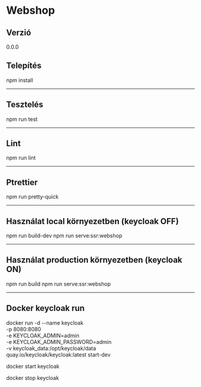 # Webshop

## Verzió

0.0.0

## Telepítés

npm install

---

## Tesztelés

npm run test

---

## Lint

npm run lint

---

## Ptrettier

npm run pretty-quick

---

## Használat local környezetben (keycloak OFF)

npm run build-dev
npm run serve:ssr:webshop

---

## Használat production környezetben (keycloak ON)

npm run build
npm run serve:ssr:webshop

---

## Docker keycloak run

docker run -d --name keycloak \
-p 8080:8080 \
-e KEYCLOAK_ADMIN=admin \
-e KEYCLOAK_ADMIN_PASSWORD=admin \
-v keycloak_data:/opt/keycloak/data \
quay.io/keycloak/keycloak:latest start-dev

docker start keycloak

docker stop keycloak
